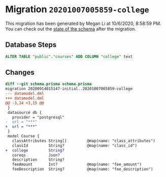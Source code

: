# Migration `20201007005859-college`

This migration has been generated by Megan Li at 10/6/2020, 8:58:59 PM.
You can check out the [state of the schema](./schema.prisma) after the migration.

## Database Steps

```sql
ALTER TABLE "public"."courses" ADD COLUMN "college" text   
```

## Changes

```diff
diff --git schema.prisma schema.prisma
migration 20200914015147-initial..20201007005859-college
--- datamodel.dml
+++ datamodel.dml
@@ -3,14 +3,15 @@
 }
 datasource db {
   provider = "postgresql"
-  url = "***"
+  url = "***"
 }
 model Course {
   classAttributes String[]         @map(name: "class_attributes")
   classId         String?          @map(name: "class_id")
+  college         String?
   coreqs          Json?
   description     String?
   feeAmount       Int?             @map(name: "fee_amount")
   feeDescription  String?          @map(name: "fee_description")
```


